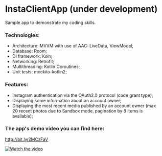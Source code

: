 # InstaClientApp (under development)
Sample app to demonstrate my coding skills. 

### Technologies:
- Architecture: MVVM with use of  AAC: LiveData, ViewModel;
- Database: Room;
- DI framework: Koin;
- Networking: Retrofit;
- Multithreading: Kotlin Coroutines;
- Unit tests: mockito-kotlin2;

### Features:
- Instagram authentication via the  OAuth2.0 protocol (code grant type);
- Displaying some information about an account owner;
- Displaying the most recent media published by an account owner (max 20 recent photos due to Sandbox mode, pagination by 8 items is available);

### The app's demo video you can find here: 
http://bit.ly/2MCzFaV

[![Watch the video](https://img.youtube.com/vi/T-D1KVIuvjA/maxresdefault.jpg)](https://youtu.be/T-D1KVIuvjA)
